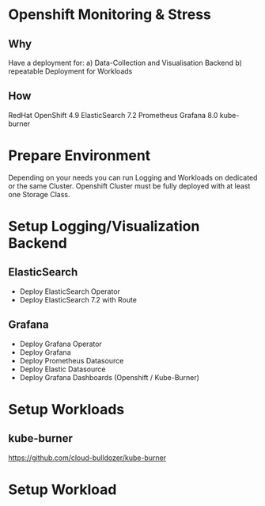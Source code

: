 # Openshift Monitoring & Stress

## Why
Have a deployment for:
a) Data-Collection and Visualisation Backend
b) repeatable Deployment for Workloads

## How
RedHat OpenShift 4.9
ElasticSearch 7.2
Prometheus
Grafana 8.0
kube-burner

# Prepare Environment
Depending on your needs you can run Logging and Workloads on dedicated or the same Cluster.
Openshift Cluster must be fully deployed with at least one Storage Class.


# Setup Logging/Visualization Backend

## ElasticSearch
- Deploy ElasticSearch Operator
- Deploy ElasticSearch 7.2 with Route

## Grafana
- Deploy Grafana Operator
- Deploy Grafana
- Deploy Prometheus Datasource
- Deploy Elastic Datasource
- Deploy Grafana Dashboards (Openshift / Kube-Burner)

# Setup Workloads
## kube-burner
https://github.com/cloud-bulldozer/kube-burner


# Setup Workload
